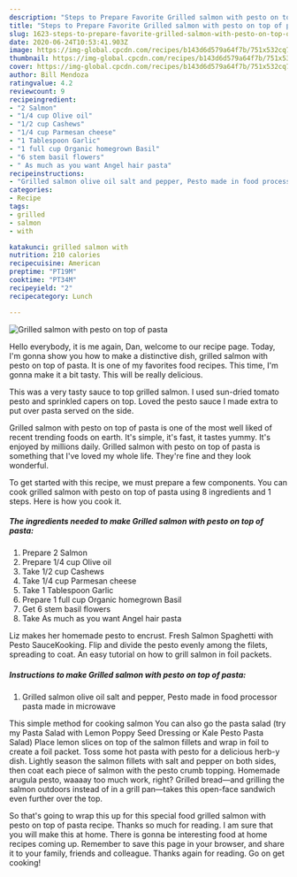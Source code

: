 ```yaml
---
description: "Steps to Prepare Favorite Grilled salmon with pesto on top of pasta"
title: "Steps to Prepare Favorite Grilled salmon with pesto on top of pasta"
slug: 1623-steps-to-prepare-favorite-grilled-salmon-with-pesto-on-top-of-pasta
date: 2020-06-24T10:53:41.903Z
image: https://img-global.cpcdn.com/recipes/b143d6d579a64f7b/751x532cq70/grilled-salmon-with-pesto-on-top-of-pasta-recipe-main-photo.jpg
thumbnail: https://img-global.cpcdn.com/recipes/b143d6d579a64f7b/751x532cq70/grilled-salmon-with-pesto-on-top-of-pasta-recipe-main-photo.jpg
cover: https://img-global.cpcdn.com/recipes/b143d6d579a64f7b/751x532cq70/grilled-salmon-with-pesto-on-top-of-pasta-recipe-main-photo.jpg
author: Bill Mendoza
ratingvalue: 4.2
reviewcount: 9
recipeingredient:
- "2 Salmon"
- "1/4 cup Olive oil"
- "1/2 cup Cashews"
- "1/4 cup Parmesan cheese"
- "1 Tablespoon Garlic"
- "1 full cup Organic homegrown Basil"
- "6 stem basil flowers"
- " As much as you want Angel hair pasta"
recipeinstructions:
- "Grilled salmon olive oil salt and pepper, Pesto made in food processor pasta made in microwave"
categories:
- Recipe
tags:
- grilled
- salmon
- with

katakunci: grilled salmon with 
nutrition: 210 calories
recipecuisine: American
preptime: "PT19M"
cooktime: "PT34M"
recipeyield: "2"
recipecategory: Lunch

---
```



![Grilled salmon with pesto on top of pasta](https://img-global.cpcdn.com/recipes/b143d6d579a64f7b/751x532cq70/grilled-salmon-with-pesto-on-top-of-pasta-recipe-main-photo.jpg)

Hello everybody, it is me again, Dan, welcome to our recipe page. Today, I'm gonna show you how to make a distinctive dish, grilled salmon with pesto on top of pasta. It is one of my favorites food recipes. This time, I'm gonna make it a bit tasty. This will be really delicious.

This was a very tasty sauce to top grilled salmon. I used sun-dried tomato pesto and sprinkled capers on top. Loved the pesto sauce I made extra to put over pasta served on the side.

Grilled salmon with pesto on top of pasta is one of the most well liked of recent trending foods on earth. It's simple, it's fast, it tastes yummy. It's enjoyed by millions daily. Grilled salmon with pesto on top of pasta is something that I've loved my whole life. They're fine and they look wonderful.


To get started with this recipe, we must prepare a few components. You can cook grilled salmon with pesto on top of pasta using 8 ingredients and 1 steps. Here is how you cook it.

<!--inarticleads1-->

##### The ingredients needed to make Grilled salmon with pesto on top of pasta:

1. Prepare 2 Salmon
1. Prepare 1/4 cup Olive oil
1. Take 1/2 cup Cashews
1. Take 1/4 cup Parmesan cheese
1. Take 1 Tablespoon Garlic
1. Prepare 1 full cup Organic homegrown Basil
1. Get 6 stem basil flowers
1. Take  As much as you want Angel hair pasta


Liz makes her homemade pesto to encrust. Fresh Salmon Spaghetti with Pesto SauceKooking. Flip and divide the pesto evenly among the filets, spreading to coat. An easy tutorial on how to grill salmon in foil packets. 

<!--inarticleads2-->

##### Instructions to make Grilled salmon with pesto on top of pasta:

1. Grilled salmon olive oil salt and pepper, Pesto made in food processor pasta made in microwave


This simple method for cooking salmon You can also go the pasta salad (try my Pasta Salad with Lemon Poppy Seed Dressing or Kale Pesto Pasta Salad) Place lemon slices on top of the salmon fillets and wrap in foil to create a foil packet. Toss some hot pasta with pesto for a delicious herb-y dish. Lightly season the salmon fillets with salt and pepper on both sides, then coat each piece of salmon with the pesto crumb topping. Homemade arugula pesto, waaaay too much work, right? Grilled bread—and grilling the salmon outdoors instead of in a grill pan—takes this open-face sandwich even further over the top. 

So that's going to wrap this up for this special food grilled salmon with pesto on top of pasta recipe. Thanks so much for reading. I am sure that you will make this at home. There is gonna be interesting food at home recipes coming up. Remember to save this page in your browser, and share it to your family, friends and colleague. Thanks again for reading. Go on get cooking!
